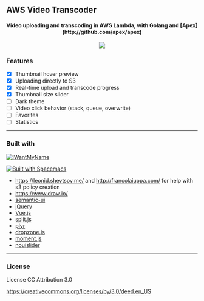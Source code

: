 ## AWS Video Transcoder

<h4 align="center">Video uploading and transcoding in AWS Lambda, with Golang and [Apex](http://github.com/apex/apex)</h1>

<p align="center">
<img src="http://s.rsa.pub/uitmg9ds1pryawa.jpg">
</p>

### Features

- [X] Thumbnail hover preview
- [X] Uploading directly to S3
- [X] Real-time upload and transcode progress
- [X] Thumbnail size slider
- [ ] Dark theme
- [ ] Video click behavior (stack, queue, overwrite)
- [ ] Favorites
- [ ] Statistics

---
### Built with


[![IWantMyName](http://s.rsa.pub/iwmn-square-small.png)](https://iwantmyname.com/)

[![Built with Spacemacs](https://cdn.rawgit.com/syl20bnr/spacemacs/442d025779da2f62fc86c2082703697714db6514/assets/spacemacs-badge.svg)](http://github.com/syl20bnr/spacemacs)


- https://leonid.shevtsov.me/ and http://francolaiuppa.com/ for help with s3 policy creation
- https://www.draw.io/
- [semantic-ui](http://semantic-ui.com/)
- [jQuery](http://jquery.com)
- [Vue.js](http://vuejs.org)
- [split.js](http://nathancahill.github.io/Split.js/)
- [plyr](http://plyr.io)
- [dropzone.js](http://www.dropzonejs.com)
- [moment.js](http://momentjs.com)
- [nouislider](http://refreshless.com/nouislider/)


---
### License

License CC Attribution 3.0

https://creativecommons.org/licenses/by/3.0/deed.en_US
